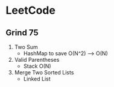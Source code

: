 # LeetCode
## Grind 75 
1. Two Sum
     - HashMap to save O(N^2) --> O(N)
2. Valid Parentheses
     - Stack O(N)
3. Merge Two Sorted Lists
     - Linked List
